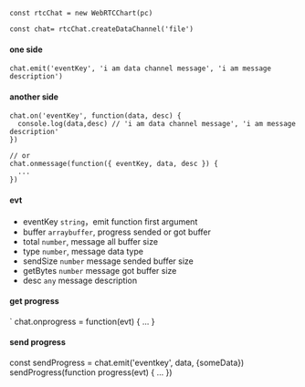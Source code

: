 ```
const rtcChat = new WebRTCChart(pc)

const chat= rtcChat.createDataChannel('file')
```

#### one side
`chat.emit('eventKey', 'i am data channel message', 'i am message description')`
#### another side 

```
chat.on('eventKey', function(data, desc) {
  console.log(data,desc) // 'i am data channel message', 'i am message description'
})

// or
chat.onmessage(function({ eventKey, data, desc }) {
  ...
})
```
#### evt 
* eventKey `string`，emit function first argument
* buffer `arraybuffer`, progress sended or got buffer
* total `number`, message all buffer size
* type `number`, message data type
* sendSize `number` message  sended buffer size 
* getBytes `number` message got buffer size
* desc `any` message description 

#### get progress
`
chat.onprogress = function(evt) {
    ...
}

#### send progress
const sendProgress = chat.emit('eventkey', data, {someData})
sendProgress(function progress(evt) {
...
})
```
